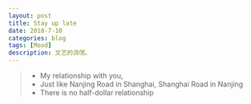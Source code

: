 ```yaml
---
layout: post
title: Stay up late
date: 2018-7-10
categories: blog
tags: [Mood]
description: 文艺的流氓。
---
```

> * My relationship with you,
> * Just like Nanjing Road in Shanghai, Shanghai Road in Nanjing
> * There is no half-dollar relationship






